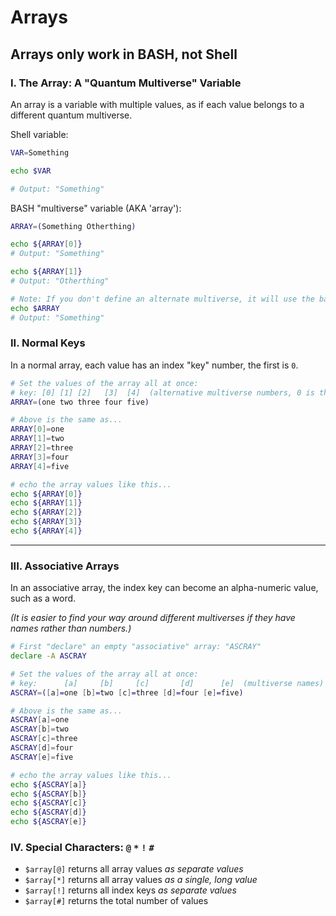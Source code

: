 # Arrays

## Arrays only work in BASH, not Shell

### I. The Array: A "Quantum Multiverse" Variable

An array is a variable with multiple values, as if each value belongs to a different quantum multiverse.

Shell variable:
```sh
VAR=Something

echo $VAR

# Output: "Something"

```

BASH "multiverse" variable (AKA 'array'):
```bash
ARRAY=(Something Otherthing)

echo ${ARRAY[0]}
# Output: "Something"

echo ${ARRAY[1]}
# Output: "Otherthing"

# Note: If you don't define an alternate multiverse, it will use the base, 0
echo $ARRAY
# Output: "Something"

```

### II. Normal Keys

In a normal array, each value has an index "key" number, the first is `0`.

```bash
# Set the values of the array all at once:
# key: [0] [1] [2]   [3]  [4]  (alternative multiverse numbers, 0 is the base multiverse)
ARRAY=(one two three four five)

# Above is the same as...
ARRAY[0]=one
ARRAY[1]=two
ARRAY[2]=three
ARRAY[3]=four
ARRAY[4]=five

# echo the array values like this...
echo ${ARRAY[0]}
echo ${ARRAY[1]}
echo ${ARRAY[2]}
echo ${ARRAY[3]}
echo ${ARRAY[4]}
```

___

### III. Associative Arrays

In an associative array, the index key can become an alpha-numeric value, such as a word.

*(It is easier to find your way around different multiverses if they have names rather than numbers.)*

```bash
# First "declare" an empty "associative" array: "ASCRAY"
declare -A ASCRAY

# Set the values of the array all at once:
# key:      [a]     [b]     [c]       [d]      [e]  (multiverse names)
ASCRAY=([a]=one [b]=two [c]=three [d]=four [e]=five)

# Above is the same as...
ASCRAY[a]=one
ASCRAY[b]=two
ASCRAY[c]=three
ASCRAY[d]=four
ASCRAY[e]=five

# echo the array values like this...
echo ${ASCRAY[a]}
echo ${ASCRAY[b]}
echo ${ASCRAY[c]}
echo ${ASCRAY[d]}
echo ${ASCRAY[e]}
```

### IV. Special Characters: `@` `*` `!` `#`
- `$array[@]` returns all array values *as separate values*
- `$array[*]` returns all array values *as a single, long value*
- `$array[!]` returns all index keys *as separate values*
- `$array[#]` returns the total number of values
